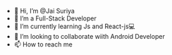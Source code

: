 - 👋 Hi, I’m @Jai Suriya
- 👀 I’m a Full-Stack Developer 
- 🌱 I’m currently learning Js and React-js💻
- 💞️ I’m looking to collaborate wiith Android Developer
- 📫 How to reach me  

  
